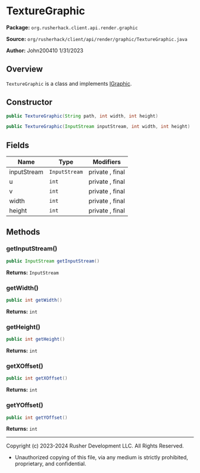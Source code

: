 # TextureGraphic

**Package:** `org.rusherhack.client.api.render.graphic`

**Source:** `org/rusherhack/client/api/render/graphic/TextureGraphic.java`

**Author:** John200410 1/31/2023



## Overview

`TextureGraphic` is a class and implements [IGraphic](IGraphic.md).

## Constructor

```java
public TextureGraphic(String path, int width, int height)
```

```java
public TextureGraphic(InputStream inputStream, int width, int height)
```

## Fields

| Name | Type | Modifiers |
|------|------|----------|
| inputStream | `InputStream` | private , final |
| u | `int` | private , final |
| v | `int` | private , final |
| width | `int` | private , final |
| height | `int` | private , final |


## Methods

### getInputStream()

```java
public InputStream getInputStream()
```

**Returns:** `InputStream`

### getWidth()

```java
public int getWidth()
```

**Returns:** `int`

### getHeight()

```java
public int getHeight()
```

**Returns:** `int`

### getXOffset()

```java
public int getXOffset()
```

**Returns:** `int`

### getYOffset()

```java
public int getYOffset()
```

**Returns:** `int`

---

Copyright (c) 2023-2024 Rusher Development LLC. All Rights Reserved.
* Unauthorized copying of this file, via any medium is strictly prohibited, proprietary, and confidential.
